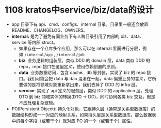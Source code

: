 # 1108 kratos中service/biz/data的设计

- app 目录下有 api、cmd、configs、internal 目录，目录里一般还会放置 README、CHANGELOG、OWNERS。
- **internal:** 是为了避免有同业务下有人跨目录引用了内部的 biz、data、service 等内部 struct。
    - 如果存在一个仓库多个应用，那么可以在 internal 里面进行分层，例如 `/internal/app` , `/internal/job`
    - **biz**: 业务逻辑的组装层，类似 DDD 的 domain 层，data 类似 DDD 的 repo，repo 接口在这里定义，使用依赖倒置的原则。
    - **data**: 业务数据访问，包含 cache、db 等封装，实现了 biz 的 repo 接口。我们可能会把 data 与 dao 混淆在一起，data 偏重业务的含义，它所要做的是将领域对象重新拿出来，我们去掉了 DDD 的 infra 层。
    - **service**: 实现了 api 定义的服务层，类似 DDD 的 application 层，处理 DTO 到 biz 领域实体的转换(DTO -> DO)，同时协同各类 biz 交互，但是不应处理复杂逻辑。
- PO(Persistent Object): 持久化对象，它跟持久层（通常是关系型数据库）的数据结构形成一一对应的映射关系，如果持久层是关系型数据库，那么数据表中的每个字段（或若干个）就对应 PO 的一个（或若干个）属性。